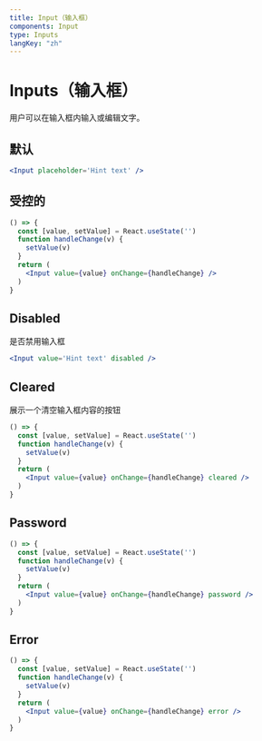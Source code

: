 ```yaml
---
title: Input（输入框）
components: Input
type: Inputs
langKey: "zh"
---
```


# Inputs（输入框）

<p class="description">用户可以在输入框内输入或编辑文字。</p>

## 默认

```jsx
<Input placeholder='Hint text' />
```

## 受控的

```jsx
() => {
  const [value, setValue] = React.useState('')
  function handleChange(v) {
    setValue(v)
  }
  return (
    <Input value={value} onChange={handleChange} />
  )
}
```

## Disabled

是否禁用输入框

```jsx
<Input value='Hint text' disabled />
```

## Cleared

展示一个清空输入框内容的按钮

```jsx
() => {
  const [value, setValue] = React.useState('')
  function handleChange(v) {
    setValue(v)
  }
  return (
    <Input value={value} onChange={handleChange} cleared />
  )
}
```

## Password

```jsx
() => {
  const [value, setValue] = React.useState('')
  function handleChange(v) {
    setValue(v)
  }
  return (
    <Input value={value} onChange={handleChange} password />
  )
}
```

## Error

```jsx
() => {
  const [value, setValue] = React.useState('')
  function handleChange(v) {
    setValue(v)
  }
  return (
    <Input value={value} onChange={handleChange} error />
  )
}
```
